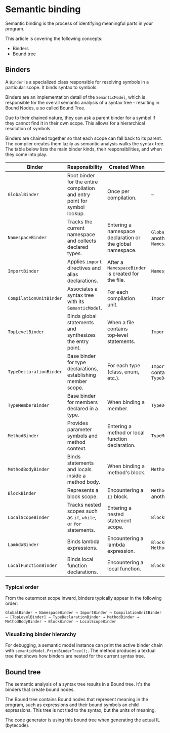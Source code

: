 # Semantic binding

Semantic binding is the process of identifying meaningful parts in your program.

This article is covering the following concepts:

* Binders
* Bound tree

## Binders

A `Binder` is a specialized class responsible for resolving symbols in a particular scope. It binds syntax to symbols.

Binders are an implementation detail of the `SemanticModel`, which is responsible for the overall semantic analysis of a syntax tree - resulting in Bound Nodes, a so called Bound Tree.

Due to their chained nature, they can ask a parent binder for a symbol if they cannot find it in their own scope. This allows for a hierarchical resolution of symbols

Binders are chained together so that each scope can fall back to its parent. The compiler creates them lazily as semantic analysis walks the syntax tree. The table below lists the main binder kinds, their responsibilities, and when they come into play.

| Binder | Responsibility | Created When | Parent |
| --- | --- | --- | --- |
| `GlobalBinder` | Root binder for the entire compilation and entry point for symbol lookup. | Once per compilation. | – |
| `NamespaceBinder` | Tracks the current namespace and collects declared types. | Entering a namespace declaration or the global namespace. | `GlobalBinder` or another `NamespaceBinder` |
| `ImportBinder` | Applies `import` directives and alias declarations. | After a `NamespaceBinder` is created for the file. | `NamespaceBinder` |
| `CompilationUnitBinder` | Associates a syntax tree with its `SemanticModel`. | For each compilation unit. | `ImportBinder` |
| `TopLevelBinder` | Binds global statements and synthesizes the entry point. | When a file contains top‑level statements. | `ImportBinder` |
| `TypeDeclarationBinder` | Base binder for type declarations, establishing member scope. | For each type (class, enum, etc.). | `ImportBinder` or containing `TypeDeclarationBinder` |
| `TypeMemberBinder` | Base binder for members declared in a type. | When binding a member. | `TypeDeclarationBinder` |
| `MethodBinder` | Provides parameter symbols and method context. | Entering a method or local function declaration. | `TypeMemberBinder` |
| `MethodBodyBinder` | Binds statements and locals inside a method body. | When binding a method's block. | `MethodBinder` |
| `BlockBinder` | Represents a block scope. | Encountering a `{}` block. | `MethodBinder` or another `BlockBinder` |
| `LocalScopeBinder` | Tracks nested scopes such as `if`, `while`, or `for` statements. | Entering a nested statement scope. | `BlockBinder` |
| `LambdaBinder` | Binds lambda expressions. | Encountering a lambda expression. | `BlockBinder` or `MethodBinder` |
| `LocalFunctionBinder` | Binds local function declarations. | Encountering a local function. | `BlockBinder` |

### Typical order
From the outermost scope inward, binders typically appear in the following order:

`GlobalBinder → NamespaceBinder → ImportBinder → CompilationUnitBinder → [TopLevelBinder] → TypeDeclarationBinder → MethodBinder → MethodBodyBinder → BlockBinder → LocalScopeBinder`

### Visualizing binder hierarchy
For debugging, a semantic model instance can print the active binder chain with `semanticModel.PrintBinderTree();`.
The method produces a textual tree that shows how binders are nested for the current syntax tree.

## Bound tree

The semantic analysis of a syntax tree results in a Bound tree. It's the binders that create bound nodes.

The Bound tree contains Bound nodes that represent meaning in the program, such as expressions and their bound symbols an child expressions. This tree is not tied to the syntax, but the units of meaning.

The code generator is using this bound tree when generating the actual IL (bytecode).
